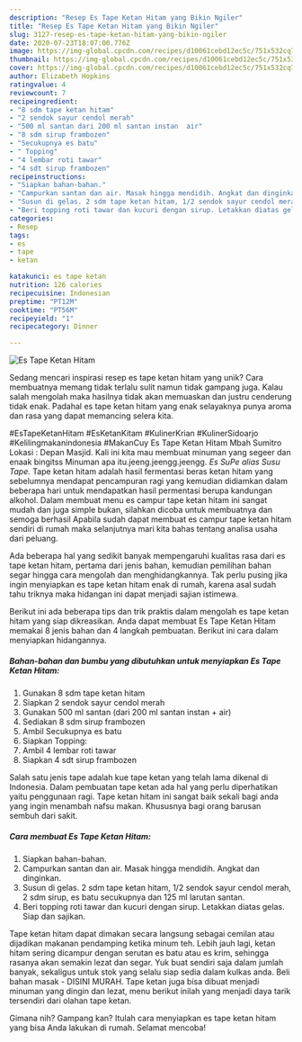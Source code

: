 ```yaml
---
description: "Resep Es Tape Ketan Hitam yang Bikin Ngiler"
title: "Resep Es Tape Ketan Hitam yang Bikin Ngiler"
slug: 3127-resep-es-tape-ketan-hitam-yang-bikin-ngiler
date: 2020-07-23T18:07:00.776Z
image: https://img-global.cpcdn.com/recipes/d10061cebd12ec5c/751x532cq70/es-tape-ketan-hitam-foto-resep-utama.jpg
thumbnail: https://img-global.cpcdn.com/recipes/d10061cebd12ec5c/751x532cq70/es-tape-ketan-hitam-foto-resep-utama.jpg
cover: https://img-global.cpcdn.com/recipes/d10061cebd12ec5c/751x532cq70/es-tape-ketan-hitam-foto-resep-utama.jpg
author: Elizabeth Hopkins
ratingvalue: 4
reviewcount: 7
recipeingredient:
- "8 sdm tape ketan hitam"
- "2 sendok sayur cendol merah"
- "500 ml santan dari 200 ml santan instan  air"
- "8 sdm sirup frambozen"
- "Secukupnya es batu"
- " Topping"
- "4 lembar roti tawar"
- "4 sdt sirup frambozen"
recipeinstructions:
- "Siapkan bahan-bahan."
- "Campurkan santan dan air. Masak hingga mendidih. Angkat dan dinginkan."
- "Susun di gelas. 2 sdm tape ketan hitam, 1/2 sendok sayur cendol merah, 2 sdm sirup, es batu secukupnya dan 125 ml larutan santan."
- "Beri topping roti tawar dan kucuri dengan sirup. Letakkan diatas gelas. Siap dan sajikan."
categories:
- Resep
tags:
- es
- tape
- ketan

katakunci: es tape ketan 
nutrition: 126 calories
recipecuisine: Indonesian
preptime: "PT12M"
cooktime: "PT56M"
recipeyield: "1"
recipecategory: Dinner

---
```



![Es Tape Ketan Hitam](https://img-global.cpcdn.com/recipes/d10061cebd12ec5c/751x532cq70/es-tape-ketan-hitam-foto-resep-utama.jpg)

Sedang mencari inspirasi resep es tape ketan hitam yang unik? Cara membuatnya memang tidak terlalu sulit namun tidak gampang juga. Kalau salah mengolah maka hasilnya tidak akan memuaskan dan justru cenderung tidak enak. Padahal es tape ketan hitam yang enak selayaknya punya aroma dan rasa yang dapat memancing selera kita.

#EsTapeKetanHitam #EsKetanKitam #KulinerKrian #KulinerSidoarjo #Kelilingmakanindonesia #MakanCuy Es Tape Ketan Hitam Mbah Sumitro Lokasi : Depan Masjid. Kali ini kita mau membuat minuman yang segeer dan enaak bingitss Minuman apa itu.jeeng.jeengg.jeengg. *Es SuPe alias Susu Tape.* Tape ketan hitam adalah hasil fermentasi beras ketan hitam yang sebelumnya mendapat pencampuran ragi yang kemudian didiamkan dalam beberapa hari untuk mendapatkan hasil permentasi berupa kandungan alkohol. Dalam membuat menu es campur tape ketan hitam ini sangat mudah dan juga simple bukan, silahkan dicoba untuk membuatnya dan semoga berhasil Apabila sudah dapat membuat es campur tape ketan hitam sendiri di rumah maka selanjutnya mari kita bahas tentang analisa usaha dari peluang.

Ada beberapa hal yang sedikit banyak mempengaruhi kualitas rasa dari es tape ketan hitam, pertama dari jenis bahan, kemudian pemilihan bahan segar hingga cara mengolah dan menghidangkannya. Tak perlu pusing jika ingin menyiapkan es tape ketan hitam enak di rumah, karena asal sudah tahu triknya maka hidangan ini dapat menjadi sajian istimewa.


Berikut ini ada beberapa tips dan trik praktis dalam mengolah es tape ketan hitam yang siap dikreasikan. Anda dapat membuat Es Tape Ketan Hitam memakai 8 jenis bahan dan 4 langkah pembuatan. Berikut ini cara dalam menyiapkan hidangannya.

<!--inarticleads1-->

##### Bahan-bahan dan bumbu yang dibutuhkan untuk menyiapkan Es Tape Ketan Hitam:

1. Gunakan 8 sdm tape ketan hitam
1. Siapkan 2 sendok sayur cendol merah
1. Gunakan 500 ml santan (dari 200 ml santan instan + air)
1. Sediakan 8 sdm sirup frambozen
1. Ambil Secukupnya es batu
1. Siapkan  Topping:
1. Ambil 4 lembar roti tawar
1. Siapkan 4 sdt sirup frambozen


Salah satu jenis tape adalah kue tape ketan yang telah lama dikenal di Indonesia. Dalam pembuatan tape ketan ada hal yang perlu diperhatikan yaitu penggunaan ragi. Tape ketan hitam ini sangat baik sekali bagi anda yang ingin menambah nafsu makan. Khususnya bagi orang barusan sembuh dari sakit. 

<!--inarticleads2-->

##### Cara membuat Es Tape Ketan Hitam:

1. Siapkan bahan-bahan.
1. Campurkan santan dan air. Masak hingga mendidih. Angkat dan dinginkan.
1. Susun di gelas. 2 sdm tape ketan hitam, 1/2 sendok sayur cendol merah, 2 sdm sirup, es batu secukupnya dan 125 ml larutan santan.
1. Beri topping roti tawar dan kucuri dengan sirup. Letakkan diatas gelas. Siap dan sajikan.


Tape ketan hitam dapat dimakan secara langsung sebagai cemilan atau dijadikan makanan pendamping ketika minum teh. Lebih jauh lagi, ketan hitam sering dicampur dengan serutan es batu atau es krim, sehingga rasanya akan semakin lezat dan segar. Yuk buat sendiri saja dalam jumlah banyak, sekaligus untuk stok yang selalu siap sedia dalam kulkas anda. Beli bahan masak - DISINI MURAH. Tape ketan juga bisa dibuat menjadi minuman yang dingin dan lezat, menu berikut inilah yang menjadi daya tarik tersendiri dari olahan tape ketan. 

Gimana nih? Gampang kan? Itulah cara menyiapkan es tape ketan hitam yang bisa Anda lakukan di rumah. Selamat mencoba!
